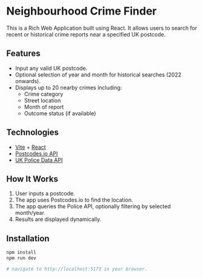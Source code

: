 # Neighbourhood Crime Finder

This is a Rich Web Application built using React. It allows users to search for recent or historical crime reports near a specified UK postcode.

## Features
- Input any valid UK postcode.
- Optional selection of year and month for historical searches (2022 onwards).
- Displays up to 20 nearby crimes including:
  - Crime category
  - Street location
  - Month of report
  - Outcome status (if available)

## Technologies
- [Vite](https://vitejs.dev/) + [React](https://react.dev/)
- [Postcodes.io API](https://postcodes.io/)
- [UK Police Data API](https://data.police.uk/docs/)

## How It Works
1. User inputs a postcode.
2. The app uses Postcodes.io to find the location.
3. The app queries the Police API, optionally filtering by selected month/year.
4. Results are displayed dynamically.

## Installation
```bash
npm install
npm run dev

# navigate to http://localhost:5173 in your browser.